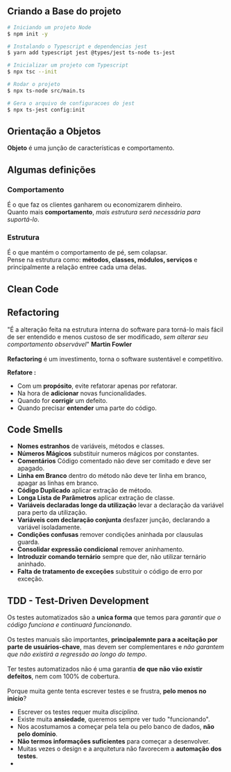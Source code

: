 

## Criando a Base do projeto
```bash
# Iniciando um projeto Node 
$ npm init -y

# Instalando o Typescript e dependencias jest
$ yarn add typescript jest @types/jest ts-node ts-jest

# Inicializar um projeto com Typescript
$ npx tsc --init

# Rodar o projeto
$ npx ts-node src/main.ts

# Gera o arquivo de configuracoes do jest 
$ npx ts-jest config:init 
```

## **Orientação a Objetos**
 
 **Objeto** é uma junção de características e comportamento. 

## **Algumas definições**

### **Comportamento** 
  É o que faz os clientes ganharem ou economizarem dinheiro. </br>
  Quanto mais **comportamento**, _mais estrutura será necessária para suportá-lo_.


### **Estrutura** 
  É o que mantém o comportamento de pé, sem colapsar. </br>
  Pense na estrutura como: **métodos, classes, módulos, serviços** e principalmente a relação entree cada uma delas.  


## **Clean Code**

## Refactoring

 "É a alteração feita na estrutura interna do software para torná-lo mais fácil de ser entendido e menos custoso de ser modificado, _sem alterar seu comportamento observável_"
 **Martin Fowler**
 </br>
 </br>
 **Refactoring** é um investimento, torna o software sustentável e competitivo.
 </br>


 **Refatore :** 
 * Com um **propósito**, evite refatorar apenas por refatorar.
 * Na hora de **adicionar** novas funcionalidades.
 * Quando for **corrigir** um defeito.
 * Quando precisar **entender** uma parte do código.

 ## Code Smells

* **Nomes estranhos** de variáveis, métodos e classes. 
* **Números Mágicos** substituir numeros mágicos por constantes. 
* **Comentários** Código comentado não deve ser comitado e deve ser apagado.
* **Linha em Branco** dentro do método não deve ter linha em branco, apagar as linhas em branco.
* **Código Duplicado** aplicar extração de método.
* **Longa Lista de Parâmetros** aplicar extração de classe.
* **Variáveis declaradas longe da utilização** levar a declaração da variável para perto da utilização.
* **Variáveis com declaração conjunta** desfazer junção, declarando a variável isoladamente.
* **Condições confusas** remover condições aninhada por clausulas guarda.
* **Consolidar expressão condicional** remover aninhamento.
* **Introduzir comando ternário** sempre que der, não utilizar ternário aninhado.
* **Falta de tratamento de exceções** substituir o código de erro por exceção.

## TDD - Test-Driven Development

Os testes automatizados são a **unica forma** que temos para _garantir que o código funciona e continuará funcionando_.
</br>
</br>
Os testes manuais são importantes, **principalemnte para a aceitação por parte de usuários-chave**, mas devem ser complementares e _não garantem que não existirá a regressão ao longo do tempo_.
</br>
</br>
Ter testes automatizados não é uma garantia **de que não vão existir defeitos**, nem com 100% de cobertura.
</br>
</br>
Porque muita gente tenta escrever testes e se frustra, **pelo menos no início**?
* Escrever os testes requer muita *disciplina*.
* Existe muita **ansiedade**, queremos sempre ver tudo "funcionando".
* Nos acostumamos a começar pela tela ou pelo banco de dados, **não pelo domínio**.
* **Não termos informações suficientes** para começar a desenvolver.
* Muitas vezes o design e a arquitetura não favorecem a **automação dos testes**.
* 

